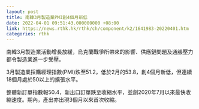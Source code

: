 ```yaml
---
layout: post
title: 南韓3月製造業PMI創4個月新低
date: 2022-04-01 09:51:43.000000000 +08:00
link: https://news.rthk.hk/rthk/ch/component/k2/1641983-20220401.htm
categories: rthk
---
```


南韓3月製造業活動增長放緩，烏克蘭戰爭所帶來的影響、供應鏈問題及通脹壓力都令製造業進一步受壓。

3月製造業採購經理指數(PMI)跌至51.2，低於2月的53.8，創4個月新低，但連續18個月處於50以上的擴張水平。

整體新訂單指數報50.4，新出口訂單跌至收縮水平，並創2020年7月以來最快收縮速度。期內，產出亦出現3個月以來首次收縮。
